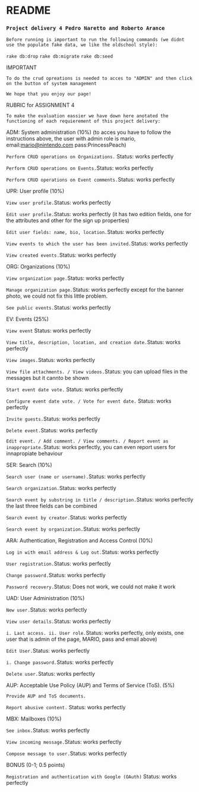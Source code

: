 # README
### `Project delivery 4 Pedro Naretto and Roberto Arance`
`Before running is important to run the following commands (we didnt use the populate fake data, we like the oldschool style):`

`rake db:drop` `rake db:migrate` `rake db:seed`

IMPORTANT

`To do the crud opreations is needed to acces to "ADMIN" and then click on the button of system management`

`We hope that you enjoy our page!`

RUBRIC for ASSIGNMENT 4

`To make the evaluation eassier we have down here anotated the functioning of each requierement of this project delivery:`

ADM: System administration (10%) (to acces you have to follow the instructions above, the user with admin role is mario, email:mario@nintendo.com pass:PrincessPeach)

`Perform CRUD operations on Organizations.` Status: works perfectly

`Perform CRUD operations on Events.`Status: works perfectly

`Perform CRUD operations on Event comments.`Status: works perfectly

UPR: User profile (10%)

`View user profile.`Status: works perfectly

`Edit user profile.`Status: works perfectly (it has two edition fields, one for the attributes and other for the sign up properties)

`Edit user fields: name, bio, location.`Status: works perfectly

`View events to which the user has been invited.`Status: works perfectly

`View created events.`Status: works perfectly

ORG: Organizations (10%)

`View organization page.`Status: works perfectly

`Manage organization page.`Status: works perfectly except for the banner photo, we could not fix this little problem.

`See public events.`Status: works perfectly

EV: Events (25%)

`View event` Status: works perfectly

`View title, description, location, and creation date.`Status: works perfectly

`View images.`Status: works perfectly

`View file attachments. / View videos.`Status: you can upload files in the messages but it cannto be shown

`Start event date vote.` Status: works perfectly

`Configure event date vote. / Vote for event date.` Status: works perfectly

`Invite guests.`Status: works perfectly

`Delete event.`Status: works perfectly

`Edit event. / Add comment. / View comments. / Report event as inappropriate.`Status: works perfectly, you can even report users for innapropiate behaviour

SER: Search (10%)

`Search user (name or username).`Status: works perfectly

`Search organization.`Status: works perfectly

`Search event by substring in title / description.`Status: works perfectly the last three fields can be combined

`Search event by creator.`Status: works perfectly

`Search event by organization.`Status: works perfectly

ARA: Authentication, Registration and Access Control (10%)

`Log in with email address & Log out.`Status: works perfectly

`User registration.`Status: works perfectly

`Change password.`Status: works perfectly

`Password recovery.`Status: Does not work, we could not make it work

UAD: User Administration (10%)

`New user.`Status: works perfectly

`View user details.`Status: works perfectly

`i. Last access. ii. User role.`Status: works perfectly, only exists, one user that is admin of the page, MARIO, pass and email above)

`Edit User.`Status: works perfectly 

`i. Change password.`Status: works perfectly

`Delete user.`Status: works perfectly

AUP: Acceptable Use Policy (AUP) and Terms of Service (ToS). (5%)

`Provide AUP and ToS documents.`

`Report abusive content.` Status: works perfectly

MBX: Mailboxes (10%)

`See inbox.`Status: works perfectly

`View incoming message.`Status: works perfectly

`Compose message to user.`Status: works perfectly

BONUS (0-1; 0.5 points)

`Registration and authentication with Google (OAuth)` Status: works perfectly


###
